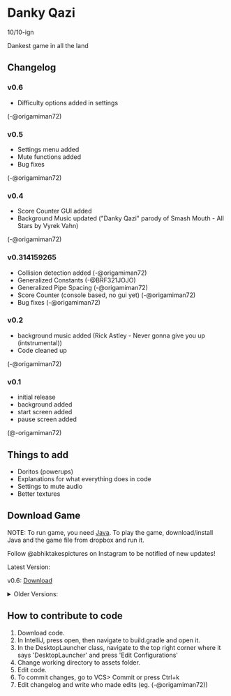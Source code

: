 # Danky Qazi

10/10-ign

Dankest game in all the land

## Changelog

### v0.6
* Difficulty options added in settings

(-@origamiman72)

### v0.5
* Settings menu added
* Mute functions added
* Bug fixes

(-@origamiman72)

### v0.4
* Score Counter GUI added
* Background Music updated ("Danky Qazi" parody of Smash Mouth - All Stars by Vyrek Vahn)

(-@origamiman72)

### v0.314159265
* Collision detection added (-@origamiman72)
* Generalized Constants (-@BRF321JOJO)
* Generalized Pipe Spacing (-@origamiman72)
* Score Counter (console based, no gui yet) (-@origamiman72)
* Bug fixes (-@origamiman72)

### v0.2

* background music added (Rick Astley - Never gonna give you up (intstrumental))
* Code cleaned up

(-@origamiman72)


### v0.1

* initial release
* background added
* start screen added
* pause screen added

(@-origamiman72)

## Things to add

* Doritos (powerups)
* Explanations for what everything does in code
* Settings to mute audio
* Better textures

## Download Game

NOTE: To run game, you need [Java](https://www.java.com/en/). To play the game, download/install Java and the game file from dropbox and run it.

Follow @abhiktakespictures on Instagram to be notified of new updates!

Latest Version:

v0.6: [Download](https://dl.orangedox.com/Um6N2bD9oFfFe41ZnR)

<details>
<summary>Older Versions:</summary><p>

v0.5: [Download](https://www.dropbox.com/s/4zr6bisippatkdi/Danky%20Qazi%20v0.5.jar?dl=0)

v0.4: [Download](https://www.dropbox.com/s/bnkxalwfo6gh9g6/Danky%20Qazi%20v0.4.jar?dl=0)

v0.314159265: [Download](https://www.dropbox.com/s/55u2bo074e8v5uk/Danky%20Qazi%20v0.314.jar?dl=0)

v0.2: [Download](https://www.dropbox.com/s/ghh3w24g6v1jo1v/Danky%20Qazi%20v0.2.jar?dl=0)

</p></details>

## How to contribute to code

1. Download code.
2. In IntelliJ, press open, then navigate to build.gradle and open it.
3. In the DesktopLauncher class, navigate to the top right corner where it says 'DesktopLauncher' and press 'Edit Configurations'
4. Change working directory to assets folder.
5. Edit code.
6. To commit changes, go to VCS> Commit or press Ctrl+k
7. Edit changelog and write who made edits (eg. (-@origamiman72))
